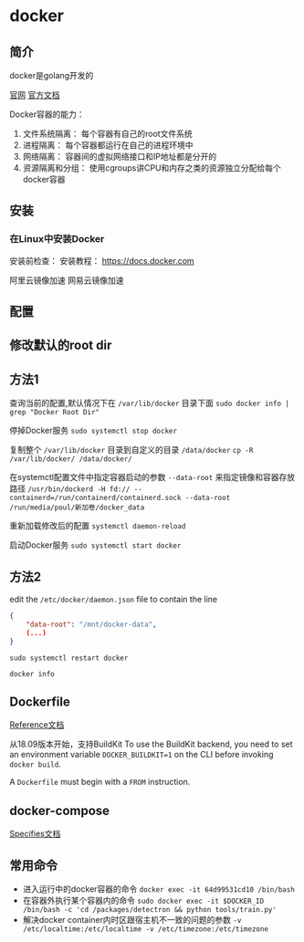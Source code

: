 # docker

## 简介
docker是golang开发的 

[官网]('https://www.docker.com/' '')
[官方文档]('https://docs.docker.com/get-started/' '')

Docker容器的能力：
1. 文件系统隔离： 每个容器有自己的root文件系统
1. 进程隔离： 每个容器都运行在自己的进程环境中
1. 网络隔离： 容器间的虚拟网络接口和IP地址都是分开的
1. 资源隔离和分组： 使用cgroups讲CPU和内存之类的资源独立分配给每个docker容器

## 安装
### 在Linux中安装Docker
安装前检查：
    安装教程： https://docs.docker.com
  
阿里云镜像加速
网易云镜像加速

## 配置

## 修改默认的root dir

## 方法1
查询当前的配置,默认情况下在 `/var/lib/docker` 目录下面
`sudo docker info | grep "Docker Root Dir"`

停掉Docker服务
`sudo systemctl stop docker`

复制整个 `/var/lib/docker` 目录到自定义的目录 `/data/docker`
`cp -R /var/lib/docker/ /data/docker/`

在systemctl配置文件中指定容器启动的参数 `--data-root` 来指定镜像和容器存放路径
`/usr/bin/dockerd -H fd:// --containerd=/run/containerd/containerd.sock --data-root /run/media/poul/新加卷/docker_data`

重新加载修改后的配置
`systemctl daemon-reload`

启动Docker服务
`sudo systemctl start docker`

## 方法2
edit the `/etc/docker/daemon.json` file to contain the line
```json
{
    "data-root": "/mnt/docker-data",
    (...)
}
```

`sudo systemctl restart docker`

`docker info`

## Dockerfile
[Reference文档](https://docs.docker.com/engine/reference/builder/ '')

从18.09版本开始，支持BuildKit 
To use the BuildKit backend, you need to set an environment variable `DOCKER_BUILDKIT=1` on the CLI before invoking `docker build`.

 A `Dockerfile` must begin with a `FROM` instruction.

## docker-compose
[Specifies文档](https://github.com/compose-spec/compose-spec/blob/master/spec.md '')



## 常用命令

- 进入运行中的docker容器的命令  `docker exec -it 64d99531cd10 /bin/bash`
- 在容器外执行某个容器内的命令 `sudo docker exec -it $DOCKER_ID /bin/bash -c 'cd /packages/detectron && python tools/train.py'`
- 解决docker container内时区跟宿主机不一致的问题的参数 `-v /etc/localtime:/etc/localtime -v /etc/timezone:/etc/timezone`


